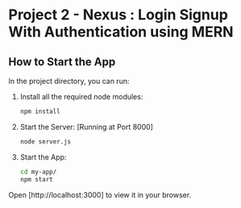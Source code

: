 # Project 2 - Nexus : Login Signup With Authentication using MERN

## How to Start the App

In the project directory, you can run:

1. Install all the required node modules:

   ```bash
   npm install
   ```
   
2. Start the Server:
   [Running at Port 8000]
    
   ```bash
   node server.js
   ```
   
4. Start the App:

   ```bash
   cd my-app/
   npm start
   ```
Open [http://localhost:3000] to view it in your browser.
